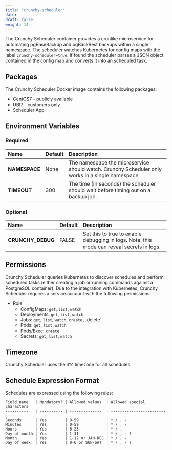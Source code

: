 ```yaml
---
title: "crunchy-scheduler"
date:
draft: false
weight: 14
---
```


The Crunchy Scheduler container provides a cronlike microservice for automating
pgBaseBackup and pgBackRest backups within a single namespace.  The scheduler
watches Kubernetes for config maps with the label `crunchy-scheduler=true`.
If found the scheduler parses a JSON object contained in the config map and
converts it into an scheduled task.

## Packages

The Crunchy Scheduler Docker image contains the following packages:

* CentOS7 - publicly available
* UBI7 - customers only
* Scheduler App

## Environment Variables

### Required
**Name**|**Default**|**Description**
:-----|:-----|:-----
**NAMESPACE**|None|The namespace the microservice should watch.  Crunchy Scheduler only works in a single namespace.
**TIMEOUT**|300|The time (in seconds) the scheduler should wait before timing out on a backup job.

### Optional
**Name**|**Default**|**Description**
:-----|:-----|:-----
**CRUNCHY_DEBUG**|FALSE|Set this to true to enable debugging in logs. Note: this mode can reveal secrets in logs.

## Permissions

Crunchy Scheduler queries Kubernetes to discover schedules and perform scheduled tasks
(either creating a job or running commands against a PostgreSQL container).  Due to the integration
with Kubernetes, Crunchy Scheduler requires a service account with the following permissions:

* Role
  * ConfigMaps: `get`, `list`, `watch`
  * Deployments: `get`, `list`, `watch`
  * Jobs: `get`, `list`, `watch`, `create, `delete`
  * Pods: `get`, `list`, `watch`
  * Pods/Exec: `create`
  * Secrets: `get`, `list`, `watch`

## Timezone

Crunchy Scheduler uses the `UTC` timezone for all schedules.

## Schedule Expression Format

Schedules are expressed using the following rules:

```
Field name   | Mandatory? | Allowed values  | Allowed special characters
----------   | ---------- | --------------  | --------------------------
Seconds      | Yes        | 0-59            | * / , -
Minutes      | Yes        | 0-59            | * / , -
Hours        | Yes        | 0-23            | * / , -
Day of month | Yes        | 1-31            | * / , - ?
Month        | Yes        | 1-12 or JAN-DEC | * / , -
Day of week  | Yes        | 0-6 or SUN-SAT  | * / , - ?
```
